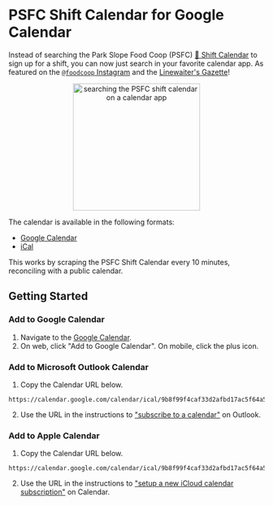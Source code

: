 # PSFC Shift Calendar for Google Calendar

Instead of searching the Park Slope Food Coop (PSFC) [📅 Shift Calendar](https://members.foodcoop.com/services/shifts/) to sign up for a shift, you can now just search in your favorite calendar app. As featured on the [`@foodcoop` Instagram](https://www.instagram.com/stories/highlights/18038560394618051/) and the [Linewaiter's Gazette](https://linewaitersgazette.com/2025/05/13/may-13-2025-letters/)!

<div align="center">
  <img alt="searching the PSFC shift calendar on a calendar app" src="https://raw.githubusercontent.com/rexledesma/foodcoop-shift-calendar/main/assets/demo.gif" width="250">
</div>

The calendar is available in the following formats:

- [Google Calendar](https://calendar.google.com/calendar/u/0/embed?src=9b8f99f4caf33d2afbd17ac5f64a5113c7e373686247a7126b6a0b96a8cbd462@group.calendar.google.com)
- [iCal](https://calendar.google.com/calendar/ical/9b8f99f4caf33d2afbd17ac5f64a5113c7e373686247a7126b6a0b96a8cbd462%40group.calendar.google.com/public/basic.ics)

This works by scraping the PSFC Shift Calendar every 10 minutes, reconciling with a public calendar.

## Getting Started

### Add to Google Calendar

1. Navigate to the [Google Calendar](https://calendar.google.com/calendar/u/0/embed?src=9b8f99f4caf33d2afbd17ac5f64a5113c7e373686247a7126b6a0b96a8cbd462@group.calendar.google.com).
2. On web, click "Add to Google Calendar". On mobile, click the plus icon.

### Add to Microsoft Outlook Calendar

1. Copy the Calendar URL below.

```
https://calendar.google.com/calendar/ical/9b8f99f4caf33d2afbd17ac5f64a5113c7e373686247a7126b6a0b96a8cbd462%40group.calendar.google.com/public/basic.ics
```

2. Use the URL in the instructions to ["subscribe to a calendar"](https://support.microsoft.com/en-us/office/import-or-subscribe-to-a-calendar-in-outlook-com-or-outlook-on-the-web-cff1429c-5af6-41ec-a5b4-74f2c278e98c) on Outlook.

### Add to Apple Calendar

1. Copy the Calendar URL below.

```
https://calendar.google.com/calendar/ical/9b8f99f4caf33d2afbd17ac5f64a5113c7e373686247a7126b6a0b96a8cbd462%40group.calendar.google.com/public/basic.ics
```

2. Use the URL in the instructions to ["setup a new iCloud calendar subscription"](https://support.apple.com/en-us/102301) on Calendar.
